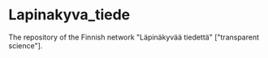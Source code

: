 # Lapinakyva_tiede
 
The repository of the Finnish network "Läpinäkyvää tiedettä" ["transparent science"].
